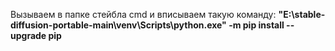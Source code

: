 Вызываем в папке стейбла cmd и вписываем такую команду:
**"E:\stable-diffusion-portable-main\venv\Scripts\python.exe" -m pip install --upgrade pip**